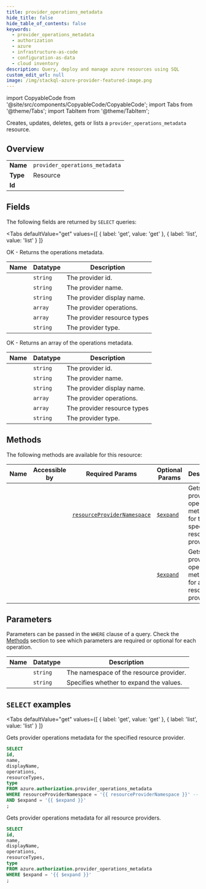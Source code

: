 ```yaml
--- 
title: provider_operations_metadata
hide_title: false
hide_table_of_contents: false
keywords:
  - provider_operations_metadata
  - authorization
  - azure
  - infrastructure-as-code
  - configuration-as-data
  - cloud inventory
description: Query, deploy and manage azure resources using SQL
custom_edit_url: null
image: /img/stackql-azure-provider-featured-image.png
---
```


import CopyableCode from '@site/src/components/CopyableCode/CopyableCode';
import Tabs from '@theme/Tabs';
import TabItem from '@theme/TabItem';

Creates, updates, deletes, gets or lists a <code>provider_operations_metadata</code> resource.

## Overview
<table><tbody>
<tr><td><b>Name</b></td><td><code>provider_operations_metadata</code></td></tr>
<tr><td><b>Type</b></td><td>Resource</td></tr>
<tr><td><b>Id</b></td><td><CopyableCode code="azure.authorization.provider_operations_metadata" /></td></tr>
</tbody></table>

## Fields

The following fields are returned by `SELECT` queries:

<Tabs
    defaultValue="get"
    values={[
        { label: 'get', value: 'get' },
        { label: 'list', value: 'list' }
    ]}
>
<TabItem value="get">

OK - Returns the operations metadata.

<table>
<thead>
    <tr>
    <th>Name</th>
    <th>Datatype</th>
    <th>Description</th>
    </tr>
</thead>
<tbody>
<tr>
    <td><CopyableCode code="id" /></td>
    <td><code>string</code></td>
    <td>The provider id.</td>
</tr>
<tr>
    <td><CopyableCode code="name" /></td>
    <td><code>string</code></td>
    <td>The provider name.</td>
</tr>
<tr>
    <td><CopyableCode code="displayName" /></td>
    <td><code>string</code></td>
    <td>The provider display name.</td>
</tr>
<tr>
    <td><CopyableCode code="operations" /></td>
    <td><code>array</code></td>
    <td>The provider operations.</td>
</tr>
<tr>
    <td><CopyableCode code="resourceTypes" /></td>
    <td><code>array</code></td>
    <td>The provider resource types</td>
</tr>
<tr>
    <td><CopyableCode code="type" /></td>
    <td><code>string</code></td>
    <td>The provider type.</td>
</tr>
</tbody>
</table>
</TabItem>
<TabItem value="list">

OK - Returns an array of the operations metadata.

<table>
<thead>
    <tr>
    <th>Name</th>
    <th>Datatype</th>
    <th>Description</th>
    </tr>
</thead>
<tbody>
<tr>
    <td><CopyableCode code="id" /></td>
    <td><code>string</code></td>
    <td>The provider id.</td>
</tr>
<tr>
    <td><CopyableCode code="name" /></td>
    <td><code>string</code></td>
    <td>The provider name.</td>
</tr>
<tr>
    <td><CopyableCode code="displayName" /></td>
    <td><code>string</code></td>
    <td>The provider display name.</td>
</tr>
<tr>
    <td><CopyableCode code="operations" /></td>
    <td><code>array</code></td>
    <td>The provider operations.</td>
</tr>
<tr>
    <td><CopyableCode code="resourceTypes" /></td>
    <td><code>array</code></td>
    <td>The provider resource types</td>
</tr>
<tr>
    <td><CopyableCode code="type" /></td>
    <td><code>string</code></td>
    <td>The provider type.</td>
</tr>
</tbody>
</table>
</TabItem>
</Tabs>

## Methods

The following methods are available for this resource:

<table>
<thead>
    <tr>
    <th>Name</th>
    <th>Accessible by</th>
    <th>Required Params</th>
    <th>Optional Params</th>
    <th>Description</th>
    </tr>
</thead>
<tbody>
<tr>
    <td><a href="#get"><CopyableCode code="get" /></a></td>
    <td><CopyableCode code="select" /></td>
    <td><a href="#parameter-resourceProviderNamespace"><code>resourceProviderNamespace</code></a></td>
    <td><a href="#parameter-$expand"><code>$expand</code></a></td>
    <td>Gets provider operations metadata for the specified resource provider.</td>
</tr>
<tr>
    <td><a href="#list"><CopyableCode code="list" /></a></td>
    <td><CopyableCode code="select" /></td>
    <td></td>
    <td><a href="#parameter-$expand"><code>$expand</code></a></td>
    <td>Gets provider operations metadata for all resource providers.</td>
</tr>
</tbody>
</table>

## Parameters

Parameters can be passed in the `WHERE` clause of a query. Check the [Methods](#methods) section to see which parameters are required or optional for each operation.

<table>
<thead>
    <tr>
    <th>Name</th>
    <th>Datatype</th>
    <th>Description</th>
    </tr>
</thead>
<tbody>
<tr id="parameter-resourceProviderNamespace">
    <td><CopyableCode code="resourceProviderNamespace" /></td>
    <td><code>string</code></td>
    <td>The namespace of the resource provider.</td>
</tr>
<tr id="parameter-$expand">
    <td><CopyableCode code="$expand" /></td>
    <td><code>string</code></td>
    <td>Specifies whether to expand the values.</td>
</tr>
</tbody>
</table>

## `SELECT` examples

<Tabs
    defaultValue="get"
    values={[
        { label: 'get', value: 'get' },
        { label: 'list', value: 'list' }
    ]}
>
<TabItem value="get">

Gets provider operations metadata for the specified resource provider.

```sql
SELECT
id,
name,
displayName,
operations,
resourceTypes,
type
FROM azure.authorization.provider_operations_metadata
WHERE resourceProviderNamespace = '{{ resourceProviderNamespace }}' -- required
AND $expand = '{{ $expand }}'
;
```
</TabItem>
<TabItem value="list">

Gets provider operations metadata for all resource providers.

```sql
SELECT
id,
name,
displayName,
operations,
resourceTypes,
type
FROM azure.authorization.provider_operations_metadata
WHERE $expand = '{{ $expand }}'
;
```
</TabItem>
</Tabs>

